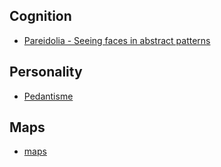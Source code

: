 ## Cognition

- [Pareidolia - Seeing faces in abstract patterns](https://fr.wikipedia.org/wiki/Par%C3%A9idolie)

## Personality

- [Pedantisme](https://fr.wikipedia.org/wiki/P%C3%A9dantisme)

## Maps

- [maps](https://joelertola.com/topo_frmset.html)
